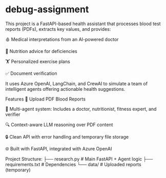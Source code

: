 # debug-assignment
This project is a FastAPI-based health assistant that processes blood test reports (PDFs), extracts key values, and provides:

🩸 Medical interpretations from an AI-powered doctor

🥦 Nutrition advice for deficiencies

🏋️ Personalized exercise plans

✅ Document verification

It uses Azure OpenAI, LangChain, and CrewAI to simulate a team of intelligent agents offering actionable health suggestions.

 Features
📂 Upload PDF Blood Reports

🤖 Multi-agent system: Includes a doctor, nutritionist, fitness expert, and verifier

🔍 Context-aware LLM reasoning over PDF content

🔒 Clean API with error handling and temporary file storage

🌐 Built with FastAPI, integrated with Azure OpenAI

Project Structure:
├── research.py          # Main FastAPI + Agent logic
├── requirements.txt     # Dependencies
└── data/                # Uploaded reports (temporary)
